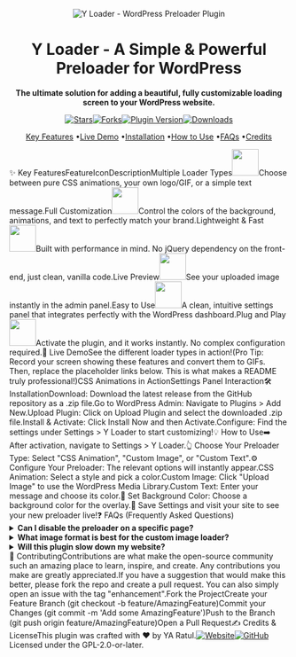 <p align="center"><img src="https://www.google.com/search?q=https://placehold.co/1200x628/2c3e50/ffffff%3Ftext%3DY%2520Loader%26font%3Draleway" alt="Y Loader - WordPress Preloader Plugin"/></p><h1 align="center">Y Loader - A Simple & Powerful Preloader for WordPress</h1><p align="center"><strong>The ultimate solution for adding a beautiful, fully customizable loading screen to your WordPress website.</strong></p><p align="center"><a href="https://www.google.com/search?q=https://github.com/yaratul/y-loader/stargazers"><img src="https://www.google.com/search?q=https://img.shields.io/github/stars/yaratul/y-loader%3Fstyle%3Dfor-the-badge%26color%3Dffd014" alt="Stars"></a><a href="https://www.google.com/search?q=https://github.com/yaratul/y-loader/network/members"><img src="https://www.google.com/search?q=https://img.shields.io/github/forks/yaratul/y-loader%3Fstyle%3Dfor-the-badge%26color%3Dc9d1d9" alt="Forks"></a><a href="https://www.google.com/search?q=https://wordpress.org/plugins/y-loader/"><img src="https://www.google.com/search?q=https://img.shields.io/wordpress/plugin/v/y-loader%3Fstyle%3Dfor-the-badge%26color%3D0073aa" alt="Plugin Version"></a><a href="https://www.google.com/search?q=https://wordpress.org/plugins/y-loader/"><img src="https://www.google.com/search?q=https://img.shields.io/wordpress/plugin/dt/y-loader%3Fstyle%3Dfor-the-badge%26color%3D00a0d2" alt="Downloads"></a></p><p align="center"><a href="#-key-features">Key Features</a> •<a href="#-live-demo">Live Demo</a> •<a href="#-installation">Installation</a> •<a href="#-how-to-use">How to Use</a> •<a href="#-faqs">FAQs</a> •<a href="#-credits">Credits</a></p>✨ Key FeaturesFeatureIconDescriptionMultiple Loader Types<img src="https://www.google.com/search?q=https://img.icons8.com/fluency/48/000000/select-all.png" width="48"/>Choose between pure CSS animations, your own logo/GIF, or a simple text message.Full Customization<img src="https://www.google.com/search?q=https://img.icons8.com/fluency/48/000000/color-dropper.png" width="48"/>Control the colors of the background, animations, and text to perfectly match your brand.Lightweight & Fast<img src="https://www.google.com/search?q=https://img.icons8.com/fluency/48/000000/rocket.png" width="48"/>Built with performance in mind. No jQuery dependency on the front-end, just clean, vanilla code.Live Preview<img src="https://www.google.com/search?q=https://img.icons8.com/fluency/48/000000/vision.png" width="48"/>See your uploaded image instantly in the admin panel.Easy to Use<img src="https://www.google.com/search?q=https://img.icons8.com/fluency/48/000000/settings.png" width="48"/>A clean, intuitive settings panel that integrates perfectly with the WordPress dashboard.Plug and Play<img src="https://www.google.com/search?q=https://img.icons8.com/fluency/48/000000/plug.png" width="48"/>Activate the plugin, and it works instantly. No complex configuration required.🚀 Live DemoSee the different loader types in action!(Pro Tip: Record your screen showing these features and convert them to GIFs. Then, replace the placeholder links below. This is what makes a README truly professional!)CSS Animations in ActionSettings Panel Interaction🛠️ InstallationDownload: Download the latest release from the GitHub repository as a .zip file.Go to WordPress Admin: Navigate to Plugins > Add New.Upload Plugin: Click on Upload Plugin and select the downloaded .zip file.Install & Activate: Click Install Now and then Activate.Configure: Find the settings under Settings > Y Loader to start customizing!💡 How to Use➡️ After activation, navigate to Settings > Y Loader.👆 Choose Your Preloader Type: Select "CSS Animation", "Custom Image", or "Custom Text".⚙️ Configure Your Preloader: The relevant options will instantly appear.CSS Animation: Select a style and pick a color.Custom Image: Click "Upload Image" to use the WordPress Media Library.Custom Text: Enter your message and choose its color.🎨 Set Background Color: Choose a background color for the overlay.💾 Save Settings and visit your site to see your new preloader live!❓ FAQs (Frequently Asked Questions)<details><summary><strong>Can I disable the preloader on a specific page?</strong></summary><p>This version applies the preloader site-wide for a consistent user experience. Per-page disabling is a potential feature for a future update!</p></details><details><summary><strong>What image format is best for the custom image loader?</strong></summary><p>For best results, use a transparent <code>.gif</code> for animations or a small, optimized <code>.svg</code> or <code>.png</code> for static logos. This ensures fast loading and high quality.</p></details><details><summary><strong>Will this plugin slow down my website?</strong></summary><p>No. Y Loader is built to be extremely lightweight. The preloader itself is hidden with a tiny script as soon as your page content is ready, so it does not negatively impact your site's overall load time or performance metrics.</p></details>🤝 ContributingContributions are what make the open-source community such an amazing place to learn, inspire, and create. Any contributions you make are greatly appreciated.If you have a suggestion that would make this better, please fork the repo and create a pull request. You can also simply open an issue with the tag "enhancement".Fork the ProjectCreate your Feature Branch (git checkout -b feature/AmazingFeature)Commit your Changes (git commit -m 'Add some AmazingFeature')Push to the Branch (git push origin feature/AmazingFeature)Open a Pull Request✍️ Credits & LicenseThis plugin was crafted with ❤️ by YA Ratul.<a href="https://yaratul.com" target="_blank"><img src="https://www.google.com/search?q=https://img.shields.io/badge/Website-yaratul.com-blue%3Fstyle%3Dfor-the-badge%26logo%3Dwordpress" alt="Website"></a><a href="https://www.google.com/search?q=https://github.com/yaratul" target="_blank"><img src="https://www.google.com/search?q=https://img.shields.io/badge/GitHub-%40yaratul-black%3Fstyle%3Dfor-the-badge%26logo%3Dgithub" alt="GitHub"></a>Licensed under the GPL-2.0-or-later.
